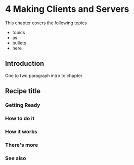 # 4 Making Clients and Servers

This chapter covers the following topics

* topics
* as
* bullets
* here

## Introduction

One to two paragraph intro to chapter


## Recipe title

### Getting Ready

### How to do it

### How it works

### There's more

### See also



